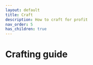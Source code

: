 ```yaml
---
layout: default
title: Craft
description: How to craft for profit
nav_order: 5
has_children: true
---
```


# Crafting guide